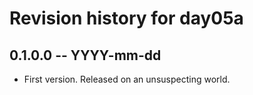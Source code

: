 # Revision history for day05a

## 0.1.0.0  -- YYYY-mm-dd

* First version. Released on an unsuspecting world.
